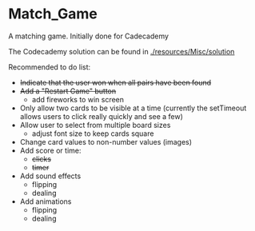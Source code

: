 # Match_Game
A matching game. Initially done for Cadecademy

The Codecademy solution can be found in [./resources/Misc/solution](https://chip-l.github.io/Match_Game/resources/Misc/solution/index)

Recommended to do list:
* ~~Indicate that the user won when all pairs have been found~~
* ~~Add a "Restart Game" button~~
  * add fireworks to win screen
* Only allow two cards to be visible at a time (currently the setTimeout allows users to click really quickly and see a few)
* Allow user to select from multiple board sizes
  * adjust font size to keep cards square
* Change card values to non-number values (images)
* Add score or time:
  * ~~clicks~~
  * ~~timer~~
* Add sound effects
  * flipping
  * dealing
* Add animations
  * flipping
  * dealing
